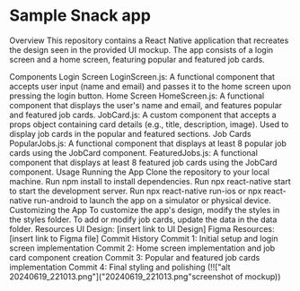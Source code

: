 # Sample Snack app
Overview
This repository contains a React Native application that recreates the design seen in the provided UI mockup. The app consists of a login screen and a home screen, featuring popular and featured job cards.

Components
Login Screen
LoginScreen.js: A functional component that accepts user input (name and email) and passes it to the home screen upon pressing the login button.
Home Screen
HomeScreen.js: A functional component that displays the user's name and email, and features popular and featured job cards.
JobCard.js: A custom component that accepts a props object containing card details (e.g., title, description, image). Used to display job cards in the popular and featured sections.
Job Cards
PopularJobs.js: A functional component that displays at least 8 popular job cards using the JobCard component.
FeaturedJobs.js: A functional component that displays at least 8 featured job cards using the JobCard component.
Usage
Running the App
Clone the repository to your local machine.
Run npm install to install dependencies.
Run npx react-native start to start the development server.
Run npx react-native run-ios or npx react-native run-android to launch the app on a simulator or physical device.
Customizing the App
To customize the app's design, modify the styles in the styles folder.
To add or modify job cards, update the data in the data folder.
Resources
UI Design: [insert link to UI Design]
Figma Resources: [insert link to Figma file]
Commit History
Commit 1: Initial setup and login screen implementation
Commit 2: Home screen implementation and job card component creation
Commit 3: Popular and featured job cards implementation
Commit 4: Final styling and polishing
(!!["alt 20240619_221013.png"]("20240619_221013.png"screenshot of mockup))

